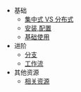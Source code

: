 * 基础
  * [集中式 VS 分布式](docs/contrast.md)
  * [安装,配置](docs/install.md)
  * [基础使用](docs/baseuse.md)
* 进阶
  * [分支](docs/branch.md)
  * [工作流](docs/workflow.md)
* 其他资源
  * [相关资源](docs/other.md)
